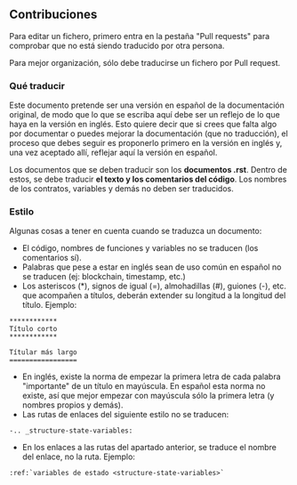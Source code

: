 ## Contribuciones
Para editar un fichero, primero entra en la pestaña "Pull requests" para comprobar que no está siendo traducido por otra persona.

Para mejor organización, sólo debe traducirse un fichero por Pull request.

### Qué traducir
Este documento pretende ser una versión en español de la documentación original, de modo que lo que se escriba aquí debe ser un reflejo de lo que haya en la versión en inglés. Esto quiere decir que si crees que falta algo por documentar o puedes mejorar la documentación (que no traducción), el proceso que debes seguir es proponerlo primero en la versión en inglés y, una vez aceptado allí, reflejar aquí la versión en español.

Los documentos que se deben traducir son los **documentos .rst**. Dentro de estos, se debe traducir **el texto y los comentarios del código**. Los nombres de los contratos, variables y demás no deben ser traducidos.


### Estilo
Algunas cosas a tener en cuenta cuando se traduzca un documento:
* El código, nombres de funciones y variables no se traducen (los comentarios sí).
* Palabras que pese a estar en inglés sean de uso común en español no se traducen (ej: blockchain, timestamp, etc.)
* Los asteriscos (\*), signos de igual (=), almohadillas (#), guiones (-), etc.  que acompañen a títulos, deberán extender su longitud a la longitud del título. Ejemplo:
~~~
************
Título corto
************

Títular más largo
=================
~~~
* En inglés, existe la norma de empezar la primera letra de cada palabra "importante" de un título en mayúscula. En español esta norma no existe, así que mejor empezar con mayúscula sólo la primera letra (y nombres propios y demás).
* Las rutas de enlaces del siguiente estilo no se traducen:
~~~
-.. _structure-state-variables:
~~~
* En los enlaces a las rutas del apartado anterior, se traduce el nombre del enlace, no la ruta. Ejemplo:
~~~
:ref:`variables de estado <structure-state-variables>`